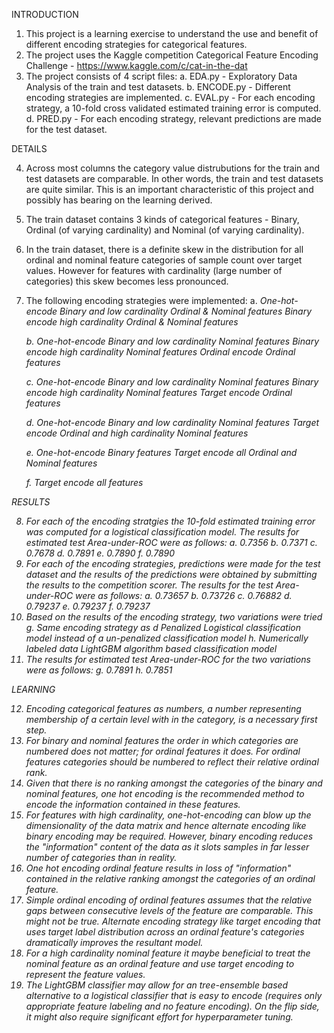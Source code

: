 INTRODUCTION

1. This project is a learning exercise to understand the use and benefit of different encoding strategies for categorical features.
2. The project uses the Kaggle competition Categorical Feature Encoding Challenge - https://www.kaggle.com/c/cat-in-the-dat
3. The project consists of 4 script files:
    a. EDA.py - Exploratory Data Analysis of the train and test datasets.
    b. ENCODE.py - Different encoding strategies are implemented.
    c. EVAL.py - For each encoding strategy, a 10-fold cross validated estimated training error is computed.
    d. PRED.py - For each encoding strategy, relevant predictions are made for the test dataset.
    
DETAILS

4. Across most columns the category value distrubutions for the train and test datasets are comparable. In other words, the train and test datasets are quite similar. This is an important characteristic of this project and possibly has bearing on the learning derived. 
5. The train dataset contains 3 kinds of categorical features - Binary, Ordinal (of varying cardinality) and Nominal (of varying cardinality).
6. In the train dataset, there is a definite skew in the distribution for all ordinal and nominal feature categories of sample count over target values. However for features with cardinality (large number of categories) this skew becomes less pronounced.
7. The following encoding strategies were implemented:
    a. <i> One-hot-encode Binary and low cardinality Ordinal & Nominal features 
       <ii> Binary encode high cardinality Ordinal & Nominal features
       
    b. <i> One-hot-encode Binary and low cardinality Nominal features 
       <ii> Binary encode high cardinality Nominal features 
       <iii> Ordinal encode Ordinal features
       
    c. <i> One-hot-encode Binary and low cardinality Nominal features 
       <ii> Binary encode high cardinality Nominal features 
       <iii> Target encode Ordinal features
       
    d. <i> One-hot-encode Binary and low cardinality Nominal features 
       <ii> Target encode Ordinal and high cardinality Nominal features 
       
    e. <i> One-hot-encode Binary features
       <ii> Target encode all Ordinal and Nominal features
       
    f. <i> Target encode all features

RESULTS

8. For each of the encoding stratgies the 10-fold estimated training error was computed for a logistical classification model. The results for estimated test Area-under-ROC were as follows:
    a. 0.7356
    b. 0.7371
    c. 0.7678
    d. 0.7891
    e. 0.7890
    f. 0.7890
9. For each of the encoding strategies, predictions were made for the test dataset and the results of the predictions were obtained by submitting the results to the competition scorer. The results for the test Area-under-ROC were as follows:
    a. 0.73657
    b. 0.73726
    c. 0.76882
    d. 0.79237
    e. 0.79237
    f. 0.79237
10. Based on the results of the encoding strategy, two variations were tried
    g. <i> Same encoding strategy as d
       <ii> Penalized Logistical classification model instead of a un-penalized classification model
    h. <i> Numerically labeled data
       <ii> LightGBM algorithm based classification model
11. The results for estimated test Area-under-ROC for the two variations were as follows:
    g. 0.7891
    h. 0.7851

LEARNING

12. Encoding categorical features as numbers, a number representing membership of a certain level with in the category, is a necessary first step.
13. For binary and nominal features the order in which categories are numbered does not matter; for ordinal features it does. For ordinal features categories should be numbered to reflect their relative ordinal rank.
14. Given that there is no ranking amongst the categories of the binary and nominal features, one hot encoding is the recommended method to encode the information contained in these features. 
15. For features with high cardinality, one-hot-encoding can blow up the dimensionality of the data matrix and hence alternate encoding like binary encoding may be required. However, binary encoding reduces the "information" content of the data as it slots samples in far lesser number of categories than in reality.
16. One hot encoding ordinal feature results in loss of "information" contained in the relative ranking amongst the categories of an ordinal feature. 
17. Simple ordinal encoding of ordinal features assumes that the relative gaps between consecutive levels of the feature are comparable. This might not be true. Alternate encoding strategy like target encoding that uses target label distribution across an ordinal feature's categories dramatically improves the resultant model.
18. For a high cardinality nominal feature it maybe beneficial to treat the nominal feature as an ordinal feature and use target encoding to represent the feature values.
19. The LightGBM classifier may allow for an tree-ensemble based alternative to a logistical classifier that is easy to encode (requires only appropriate feature labeling and no feature encoding). On the flip side, it might also require significant effort for hyperparameter tuning.

